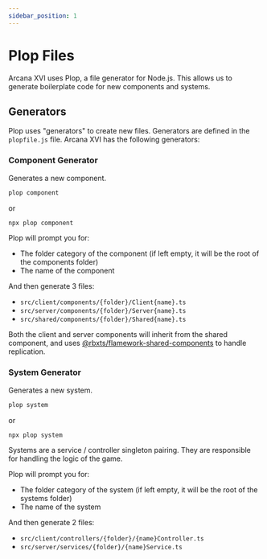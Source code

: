 ```yaml
---
sidebar_position: 1
---
```


# Plop Files

Arcana XVI uses Plop, a file generator for Node.js. This allows us to generate boilerplate code for new components and systems.

## Generators

Plop uses "generators" to create new files. Generators are defined in the `plopfile.js` file.
Arcana XVI has the following generators:

### Component Generator

Generates a new component.

```bash
plop component
```

or

```bash
npx plop component
```

Plop will prompt you for:

-   The folder category of the component (if left empty, it will be the root of the components folder)
-   The name of the component

And then generate 3 files:

-   `src/client/components/{folder}/Client{name}.ts`
-   `src/server/components/{folder}/Server{name}.ts`
-   `src/shared/components/{folder}/Shared{name}.ts`

Both the client and server components will inherit from the shared component, and uses [@rbxts/flamework-shared-components](https://www.npmjs.com/package/@rbxts/shared-components-flamework) to handle replication.

### System Generator

Generates a new system.

```bash
plop system
```

or

```bash
npx plop system
```

Systems are a service / controller singleton pairing. They are responsible for handling the logic of the game.

Plop will prompt you for:

-   The folder category of the system (if left empty, it will be the root of the systems folder)
-   The name of the system

And then generate 2 files:

-   `src/client/controllers/{folder}/{name}Controller.ts`
-   `src/server/services/{folder}/{name}Service.ts`
